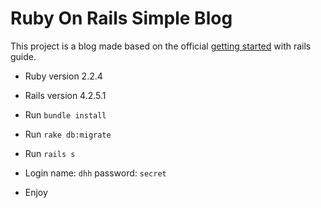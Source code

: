 # Ruby On Rails Simple Blog

This project is a blog made ​​based on the official [getting started](http://guides.rubyonrails.org/getting_started.html) with rails guide.

* Ruby version 2.2.4

* Rails version 4.2.5.1

* Run `bundle install`

* Run `rake db:migrate`

* Run `rails s`

* Login name: `dhh` password: `secret`

* Enjoy
